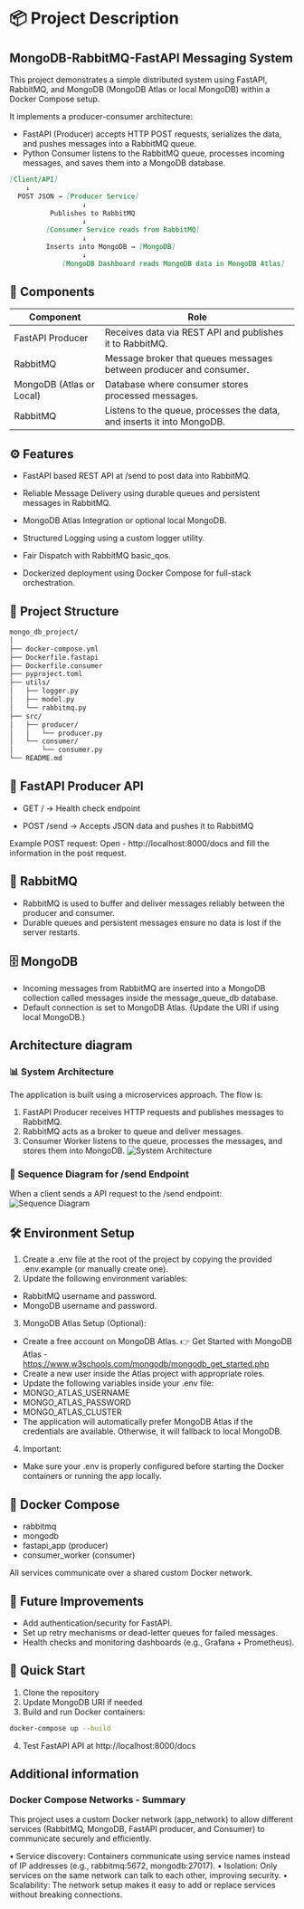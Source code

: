 

# 📦 Project Description
## MongoDB-RabbitMQ-FastAPI Messaging System

This project demonstrates a simple distributed system using FastAPI, RabbitMQ, and MongoDB (MongoDB Atlas or local MongoDB) within a Docker Compose setup.

It implements a producer-consumer architecture:

- FastAPI (Producer) accepts HTTP POST requests, serializes the data, and pushes messages into a RabbitMQ queue.
- Python Consumer listens to the RabbitMQ queue, processes incoming messages, and saves them into a MongoDB database.

```markdown
[Client/API] 
    ↓ 
  POST JSON → [Producer Service]
                  ↓
          Publishes to RabbitMQ
                  ↓
         [Consumer Service reads from RabbitMQ]
                  ↓
         Inserts into MongoDB → [MongoDB]
                  ↓
             [MongoDB Dashboard reads MongoDB data in MongoDB Atlas]
```

## 🚀 Components
| Component| Role |
| ------------- | ------------- |
| FastAPI Producer | Receives data via REST API and publishes it to RabbitMQ. |
| RabbitMQ  | Message broker that queues messages between producer and consumer. |
| MongoDB (Atlas or Local)  | Database where consumer stores processed messages. |
| RabbitMQ  | Listens to the queue, processes the data, and inserts it into MongoDB. |




## ⚙️ Features

- FastAPI based REST API at /send to post data into RabbitMQ.

- Reliable Message Delivery using durable queues and persistent messages in RabbitMQ.

- MongoDB Atlas Integration or optional local MongoDB.

- Structured Logging using a custom logger utility.

- Fair Dispatch with RabbitMQ basic_qos.

- Dockerized deployment using Docker Compose for full-stack orchestration.

## 📂 Project Structure

```markdown
mongo_db_project/
│
├── docker-compose.yml
├── Dockerfile.fastapi
├── Dockerfile.consumer
├── pyproject.toml
├── utils/
│   ├── logger.py
│   ├── model.py
│   └── rabbitmq.py
├── src/
│   ├── producer/
│   │   └── producer.py
│   └── consumer/
│       └── consumer.py
└── README.md
```

## 📡 FastAPI Producer API
- GET / → Health check endpoint

- POST /send → Accepts JSON data and pushes it to RabbitMQ

Example POST request:
Open - http://localhost:8000/docs and fill the information in the post request.



## 🐇 RabbitMQ

- RabbitMQ is used to buffer and deliver messages reliably between the producer and consumer.
- Durable queues and persistent messages ensure no data is lost if the server restarts.

## 🗄️ MongoDB
- Incoming messages from RabbitMQ are inserted into a MongoDB collection called messages inside the message_queue_db database.
- Default connection is set to MongoDB Atlas. (Update the URI if using local MongoDB.)

## Architecture diagram

### 📊 System Architecture
The application is built using a microservices approach. The flow is:
1. FastAPI Producer receives HTTP requests and publishes messages to RabbitMQ.
2. RabbitMQ acts as a broker to queue and deliver messages.
3. Consumer Worker listens to the queue, processes the messages, and stores them into MongoDB.
![System Architecture](docs/architecture/system_architecture.png)

### 📜 Sequence Diagram for /send Endpoint

When a client sends a API request to the /send endpoint:
![Sequence Diagram](docs/architecture/sequence_send.png)


## 🛠️ Environment Setup
1. Create a .env file at the root of the project by copying the provided .env.example (or manually create one).
2.	Update the following environment variables:
- RabbitMQ username and password.
- MongoDB username and password.
3.	MongoDB Atlas Setup (Optional):
- Create a free account on MongoDB Atlas.
👉 Get Started with MongoDB Atlas - https://www.w3schools.com/mongodb/mongodb_get_started.php
- Create a new user inside the Atlas project with appropriate roles.
- Update the following variables inside your .env file:
- MONGO_ATLAS_USERNAME
- MONGO_ATLAS_PASSWORD
- MONGO_ATLAS_CLUSTER
- The application will automatically prefer MongoDB Atlas if the credentials are available.
Otherwise, it will fallback to local MongoDB.
4.	Important:
- Make sure your .env is properly configured before starting the Docker containers or running the app locally.


## 🐳 Docker Compose

- rabbitmq
- mongodb
- fastapi_app (producer)
- consumer_worker (consumer)

All services communicate over a shared custom Docker network.

## 🧹 Future Improvements
- Add authentication/security for FastAPI.
- Set up retry mechanisms or dead-letter queues for failed messages.
- Health checks and monitoring dashboards (e.g., Grafana + Prometheus).

## 🏁 Quick Start
1.	Clone the repository
2.	Update MongoDB URI if needed
3.	Build and run Docker containers:

```bash
docker-compose up --build
```
4.	Test FastAPI API at http://localhost:8000/docs

##  Additional information
### Docker Compose Networks - Summary

This project uses a custom Docker network (app_network) to allow different services (RabbitMQ, MongoDB, FastAPI producer, and Consumer) to communicate securely and efficiently.

• Service discovery: Containers communicate using service names instead of IP addresses (e.g., rabbitmq:5672, mongodb:27017).
• Isolation: Only services on the same network can talk to each other, improving security.
• Scalability: The network setup makes it easy to add or replace services without breaking connections.



